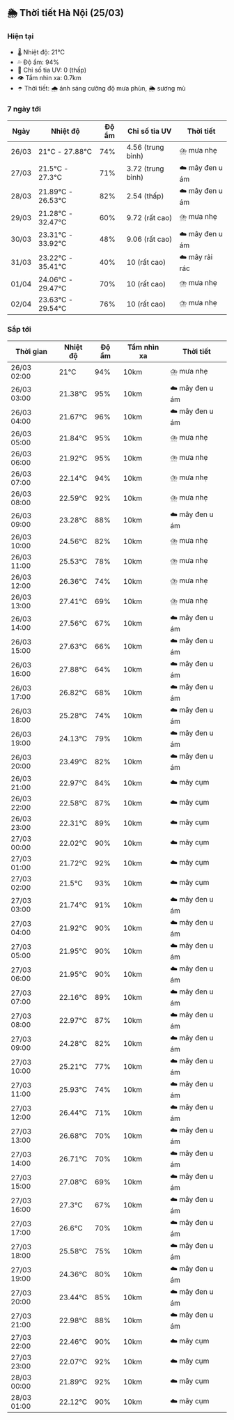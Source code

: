 ## 🌦️ Thời tiết Hà Nội (25/03)

### Hiện tại

- 🌡️ Nhiệt độ: 21℃
- 💦 Độ ẩm: 94%
- 🌟 Chỉ số tia UV: 0 (thấp)
- 👁️ Tầm nhìn xa: 0.7km
- ☂️ Thời tiết: 🌧️ ánh sáng cường độ mưa phùn, 🌦️ sương mù

### 7 ngày tới

| Ngày | Nhiệt độ | Độ ẩm | Chỉ số tia UV | Thời tiết |
| --- | --- | --- | --- | --- |
| 26/03 | 21℃ - 27.88℃ | 74% | 4.56 (trung bình) | ⛈️ mưa nhẹ |
| 27/03 | 21.5℃ - 27.3℃ | 71% | 3.72 (trung bình) | ☁️ mây đen u ám |
| 28/03 | 21.89℃ - 26.53℃ | 82% | 2.54 (thấp) | ☁️ mây đen u ám |
| 29/03 | 21.28℃ - 32.47℃ | 60% | 9.72 (rất cao) | ⛈️ mưa nhẹ |
| 30/03 | 23.31℃ - 33.92℃ | 48% | 9.06 (rất cao) | ☁️ mây đen u ám |
| 31/03 | 23.22℃ - 35.41℃ | 40% | 10 (rất cao) | ☁️ mây rải rác |
| 01/04 | 24.06℃ - 29.47℃ | 70% | 10 (rất cao) | ⛈️ mưa nhẹ |
| 02/04 | 23.63℃ - 29.54℃ | 76% | 10 (rất cao) | ⛈️ mưa nhẹ |

### Sắp tới

| Thời gian | Nhiệt độ | Độ ẩm | Tầm nhìn xa | Thời tiết |
| --- | --- | --- | --- | --- |
| 26/03 02:00 | 21℃ | 94% | 10km | ⛈️ mưa nhẹ |
| 26/03 03:00 | 21.38℃ | 95% | 10km | ☁️ mây đen u ám |
| 26/03 04:00 | 21.67℃ | 96% | 10km | ☁️ mây đen u ám |
| 26/03 05:00 | 21.84℃ | 95% | 10km | ⛈️ mưa nhẹ |
| 26/03 06:00 | 21.92℃ | 95% | 10km | ⛈️ mưa nhẹ |
| 26/03 07:00 | 22.14℃ | 94% | 10km | ⛈️ mưa nhẹ |
| 26/03 08:00 | 22.59℃ | 92% | 10km | ⛈️ mưa nhẹ |
| 26/03 09:00 | 23.28℃ | 88% | 10km | ☁️ mây đen u ám |
| 26/03 10:00 | 24.56℃ | 82% | 10km | ⛈️ mưa nhẹ |
| 26/03 11:00 | 25.53℃ | 78% | 10km | ⛈️ mưa nhẹ |
| 26/03 12:00 | 26.36℃ | 74% | 10km | ⛈️ mưa nhẹ |
| 26/03 13:00 | 27.41℃ | 69% | 10km | ⛈️ mưa nhẹ |
| 26/03 14:00 | 27.56℃ | 67% | 10km | ☁️ mây đen u ám |
| 26/03 15:00 | 27.63℃ | 66% | 10km | ☁️ mây đen u ám |
| 26/03 16:00 | 27.88℃ | 64% | 10km | ☁️ mây đen u ám |
| 26/03 17:00 | 26.82℃ | 68% | 10km | ☁️ mây đen u ám |
| 26/03 18:00 | 25.28℃ | 74% | 10km | ☁️ mây đen u ám |
| 26/03 19:00 | 24.13℃ | 79% | 10km | ☁️ mây đen u ám |
| 26/03 20:00 | 23.49℃ | 82% | 10km | ☁️ mây đen u ám |
| 26/03 21:00 | 22.97℃ | 84% | 10km | ☁️ mây cụm |
| 26/03 22:00 | 22.58℃ | 87% | 10km | ☁️ mây cụm |
| 26/03 23:00 | 22.31℃ | 89% | 10km | ☁️ mây cụm |
| 27/03 00:00 | 22.02℃ | 90% | 10km | ☁️ mây cụm |
| 27/03 01:00 | 21.72℃ | 92% | 10km | ☁️ mây cụm |
| 27/03 02:00 | 21.5℃ | 93% | 10km | ☁️ mây cụm |
| 27/03 03:00 | 21.74℃ | 91% | 10km | ☁️ mây đen u ám |
| 27/03 04:00 | 21.92℃ | 90% | 10km | ☁️ mây đen u ám |
| 27/03 05:00 | 21.95℃ | 90% | 10km | ☁️ mây đen u ám |
| 27/03 06:00 | 21.95℃ | 90% | 10km | ☁️ mây đen u ám |
| 27/03 07:00 | 22.16℃ | 89% | 10km | ☁️ mây đen u ám |
| 27/03 08:00 | 22.97℃ | 87% | 10km | ☁️ mây đen u ám |
| 27/03 09:00 | 24.28℃ | 82% | 10km | ☁️ mây đen u ám |
| 27/03 10:00 | 25.21℃ | 77% | 10km | ☁️ mây đen u ám |
| 27/03 11:00 | 25.93℃ | 74% | 10km | ☁️ mây đen u ám |
| 27/03 12:00 | 26.44℃ | 71% | 10km | ☁️ mây đen u ám |
| 27/03 13:00 | 26.68℃ | 70% | 10km | ☁️ mây đen u ám |
| 27/03 14:00 | 26.71℃ | 70% | 10km | ☁️ mây đen u ám |
| 27/03 15:00 | 27.08℃ | 69% | 10km | ☁️ mây đen u ám |
| 27/03 16:00 | 27.3℃ | 67% | 10km | ☁️ mây đen u ám |
| 27/03 17:00 | 26.6℃ | 70% | 10km | ☁️ mây đen u ám |
| 27/03 18:00 | 25.58℃ | 75% | 10km | ☁️ mây đen u ám |
| 27/03 19:00 | 24.36℃ | 80% | 10km | ☁️ mây đen u ám |
| 27/03 20:00 | 23.44℃ | 85% | 10km | ☁️ mây đen u ám |
| 27/03 21:00 | 22.98℃ | 88% | 10km | ☁️ mây đen u ám |
| 27/03 22:00 | 22.46℃ | 90% | 10km | ☁️ mây cụm |
| 27/03 23:00 | 22.07℃ | 92% | 10km | ☁️ mây cụm |
| 28/03 00:00 | 21.89℃ | 92% | 10km | ☁️ mây cụm |
| 28/03 01:00 | 22.12℃ | 90% | 10km | ☁️ mây cụm |
